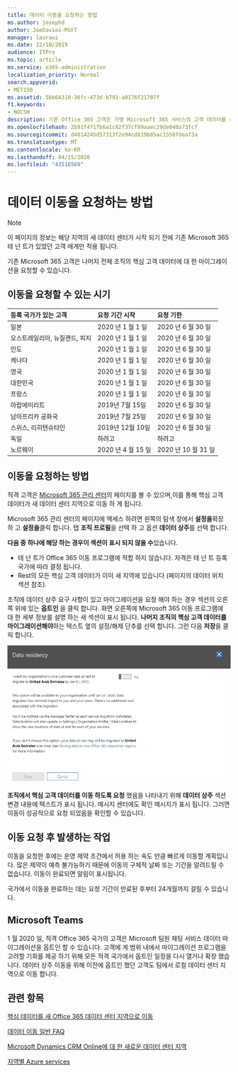 ```yaml
---
title: 데이터 이동을 요청하는 방법
ms.author: josephd
author: JoeDavies-MSFT
manager: laurawi
ms.date: 12/10/2019
audience: ITPro
ms.topic: article
ms.service: o365-administration
localization_priority: Normal
search.appverid:
- MET150
ms.assetid: 5bb64310-36fc-473d-b791-a0176f21707f
f1.keywords:
- NOCSH
description: 기존 Office 365 고객은 가맹 Microsoft 365 서비스의 고객 데이터를 새 지역으로 이동 하기 위해 해당 국가의 마감 시간 전에 요청을 제출 해야 합니다.
ms.openlocfilehash: 2b91f471fb6a1c82f37cf89aaec29de040a73fcf
ms.sourcegitcommit: d4814245d57313f2e94cd819b85ac1550fdeaf3a
ms.translationtype: MT
ms.contentlocale: ko-KR
ms.lasthandoff: 04/15/2020
ms.locfileid: "43516569"
---
```

# <a name="how-to-request-your-data-move"></a>데이터 이동을 요청하는 방법

> [!NOTE]
> 이 페이지의 정보는 해당 지역의 새 데이터 센터가 시작 되기 전에 기존 Microsoft 365 테 넌 트가 있었던 고객 에게만 적용 됩니다. 
  
기존 Microsoft 365 고객은 나머지 전체 조직의 핵심 고객 데이터에 대 한 마이그레이션을 요청할 수 있습니다.  
  
## <a name="when-can-i-request-a-move"></a>이동을 요청할 수 있는 시기

|**등록 국가가 있는 고객**|**요청 기간 시작**|**요청 기한**|
|:-----|:-----|:-----|
|일본  <br/> |2020 년 1 월 1 일  <br/> |2020 년 6 월 30 일  <br/> |
|오스트레일리아, 뉴질랜드, 피지  <br/> |2020 년 1 월 1 일  <br/> |2020 년 6 월 30 일  <br/> |
|인도  <br/> |2020 년 1 월 1 일  <br/> |2020 년 6 월 30 일  <br/> |
|캐나다  <br/> |2020 년 1 월 1 일  <br/> |2020 년 6 월 30 일  <br/> |
|영국  <br/> |2020 년 1 월 1 일  <br/> |2020 년 6 월 30 일  <br/> |
|대한민국  <br/> |2020 년 1 월 1 일  <br/> |2020 년 6 월 30 일  <br/> |
|프랑스  <br/> |2020 년 1 월 1 일  <br/> |2020 년 6 월 30 일  <br/> |
|아랍에미리트  <br/> |2019년 7월 15일  <br/> |2020 년 6 월 30 일  <br/> |
|남아프리카 공화국  <br/> |2019년 7월 25일  <br/> |2020 년 6 월 30 일  <br/> |
|스위스, 리히텐슈타인  <br/> |2019년 12월 10일  <br/> |2020 년 6 월 30 일  <br/> |
|독일  <br/> |하려고  <br/> |하려고  <br/> |
|노르웨이  <br/> |2020 년 4 월 15 일  <br/> |2020 년 10 월 31 일  <br/> |
   
## <a name="how-to-request-a-move"></a>이동을 요청하는 방법

적격 고객은 [Microsoft 365 관리 센터](https://aka.ms/365admin)의 페이지를 볼 수 있으며,이를 통해 핵심 고객 데이터가 새 데이터 센터 지역으로 이동 하 게 됩니다.  
  
Microsoft 365 관리 센터의 페이지에 액세스 하려면 왼쪽의 탐색 창에서 **설정을**확장 하 고 **설정을**클릭 합니다.
탭 **조직 프로필**을 선택 하 고 옵션 **데이터 상주**를 선택 합니다.
  
**다음 중 하나에 해당 하는 경우이 섹션이 표시 되지 않을 수**있습니다.
- 테 넌 트가 Office 365 이동 프로그램에 적합 하지 않습니다.  자격은 테 넌 트 등록 국가에 따라 결정 됩니다.
- Rest의 모든 핵심 고객 데이터가 이미 새 지역에 있습니다 (페이지의 데이터 위치 섹션 참조). 
  
조직에 데이터 상주 요구 사항이 있고 마이그레이션을 요청 해야 하는 경우 섹션의 오른쪽 위에 있는 **옵트인** 을 클릭 합니다. 화면 오른쪽에 Microsoft 365 이동 프로그램에 대 한 세부 정보를 설명 하는 새 섹션이 표시 됩니다. **나머지 조직의 핵심 고객 데이터를 마이그레이션해야**하는 텍스트 옆의 설정/해제 단추를 선택 합니다. 그런 다음 **저장**을 클릭 합니다.
  
![데이터 센터 옵트인 작업 화면](media/dataresidencyflyoutae.jpg)
  
**조직에서 핵심 고객 데이터를 이동 하도록 요청** 했음을 나타내기 위해 **데이터 상주** 섹션 변경 내용에 텍스트가 표시 됩니다. 메시지 센터에도 확인 메시지가 표시 됩니다. 그러면 이동이 성공적으로 요청 되었음을 확인할 수 있습니다. 


  
## <a name="what-happens-after-requesting-a-move"></a>이동 요청 후 발생하는 작업

이동을 요청한 후에는 운영 제약 조건에서 허용 하는 속도 만큼 빠르게 이동할 계획입니다. 많은 제약이 예측 불가능하기 때문에 이동의 구체적 날짜 또는 기간을 알려드릴 수 없습니다. 이동이 완료되면 알림이 표시됩니다.
  
국가에서 이동을 완료하는 데는 요청 기간이 만료된 후부터 24개월까지 걸릴 수 있습니다.
  
## <a name="microsoft-teams"></a>Microsoft Teams

1 월 2020 일, 적격 Office 365 국가의 고객은 Microsoft 팀원 채팅 서비스 데이터 마이그레이션을 옵트인 할 수 있습니다.  고객에 게 범위 내에서 마이그레이션 프로그램을 고려할 기회를 제공 하기 위해 모든 적격 국가에서 옵트인 일정을 다시 열거나 확장 했습니다. 데이터 상주 이동을 위해 이전에 옵트인 했던 고객도 팀에서 로컬 데이터 센터 지역으로 이동 합니다.

## <a name="related-topics"></a>관련 항목

[핵심 데이터를 새 Office 365 데이터 센터 지역으로 이동](moving-data-to-new-datacenter-geos.md)

[데이터 이동 일반 FAQ](data-move-faq.md)

[Microsoft Dynamics CRM Online에 대 한 새로운 데이터 센터 지역](https://go.microsoft.com/fwlink/p/?Linkid=615924)
  
[지역별 Azure services](https://azure.microsoft.com/regions/)
  

